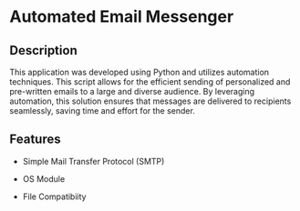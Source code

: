 # Automated Email Messenger

## Description
This application was developed using Python and utilizes automation techniques. 
This script allows for the efficient sending of personalized and pre-written emails to a large and diverse audience. 
By leveraging automation, this solution ensures that messages are delivered to recipients seamlessly, saving time and effort for the sender.

## Features

- Simple Mail Transfer Protocol (SMTP)

- OS Module

- File Compatibiity 
